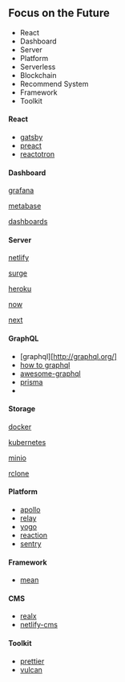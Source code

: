 
## Focus on the Future

- React
- Dashboard
- Server
- Platform
- Serverless
- Blockchain
- Recommend System
- Framework
- Toolkit



#### React

+ [gatsby](https://www.gatsbyjs.org)
+ [preact](https://preactjs.com)
+ [reactotron](https://github.com/infinitered/reactotron)

#### 

#### Dashboard

[grafana](https://grafana.com)

[metabase](https://github.com/metabase/metabase)

[dashboards](http://keen.github.io/dashboards/)



#### Server

[netlify](https://www.netlify.com)

[surge](https://surge.sh/)

[heroku](https://github.com/heroku/heroku-buildpack-static)

[now](https://zeit.co/now)

[next](https://zeit.co/now)



#### GraphQL

+ [graphql][http://graphql.org/]
+ [how to graphql](https://www.howtographql.com)
+ [awesome-graphql](https://github.com/chentsulin/awesome-graphql)
+ [prisma](https://github.com/graphcool/prisma)
+ ​



#### Storage

[docker](https://www.docker.com)

[kubernetes](https://kubernetes.io)

[minio](https://minio.io)

[rclone](https://rclone.org)



#### Platform

+ [apollo](http://apollo.auto)
+ [relay](https://facebook.github.io/relay/)
+ [yogo](https://github.com/facebook/yoga)
+ [reaction](https://reactioncommerce.com)
+ [sentry](https://sentry.io/welcome/)



#### Framework

+ [mean](http://mean.io)



#### CMS

+ [realx](https://github.com/relax/relax )
+ [netlify-cms](https://www.netlifycms.org)



#### Toolkit

+ [prettier](https://prettier.io)
+ [vulcan](http://vulcanjs.org)





